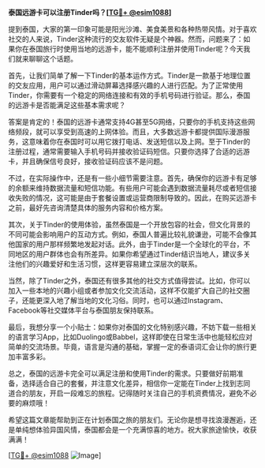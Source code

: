 **泰国远游卡可以注册Tinder吗？[[TG💪+ @esim1088](https://t.me/s/esim1088)]**

提到泰国，大家的第一印象可能是阳光沙滩、美食美景和各种热带风情。对于喜欢社交的人来说，Tinder这种流行的交友软件无疑是个神器。然而，问题来了：如果你在泰国旅行时使用当地的远游卡，能不能顺利注册并使用Tinder呢？今天我们就来聊聊这个话题。

首先，让我们简单了解一下Tinder的基本运作方式。Tinder是一款基于地理位置的交友应用，用户可以通过滑动屏幕选择感兴趣的人进行匹配。为了正常使用Tinder，你需要有一个稳定的网络连接和有效的手机号码进行验证。那么，泰国的远游卡是否能满足这些基本需求呢？

答案是肯定的！泰国的远游卡通常支持4G甚至5G网络，只要你的手机支持这些网络频段，就可以享受到高速的上网体验。而且，大多数远游卡都提供国际漫游服务，这意味着你在泰国时可以用它拨打电话、发送短信以及上网。至于Tinder的注册过程，通常需要输入手机号码并接收验证码短信。只要你选择了合适的远游卡，并且确保信号良好，接收验证码应该不是问题。

不过，在实际操作中，还是有一些小细节需要注意。首先，确保你的远游卡有足够的余额来维持数据流量和短信功能。有些用户可能会遇到数据流量耗尽或者短信接收失败的情况，这可能是由于套餐设置或运营商限制导致的。因此，在购买远游卡之前，最好先咨询清楚具体的服务内容和价格方案。

其次，关于Tinder的使用体验，虽然泰国是一个开放包容的社会，但文化背景的不同可能会影响用户的互动方式。例如，泰国人普遍比较礼貌谦逊，可能不会像其他国家的用户那样频繁地发起对话。此外，由于Tinder是一个全球化的平台，不同地区的用户群体也会有所差异。如果你希望通过Tinder结识当地人，建议多关注他们的兴趣爱好和生活习惯，这样更容易建立深层次的联系。

当然，除了Tinder之外，泰国还有很多其他的社交方式值得尝试。比如，你可以加入一些本地的兴趣小组或者参加文化交流活动，这样不仅能扩大自己的社交圈子，还能更深入地了解当地的文化习俗。同时，也可以通过Instagram、Facebook等社交媒体平台与泰国朋友保持联系。

最后，我想分享一个小贴士：如果你对泰国的文化特别感兴趣，不妨下载一些相关的语言学习App，比如Duolingo或Babbel，这样即使在日常生活中也能轻松应对简单的交流场景。毕竟，语言是沟通的基础，掌握一定的泰语词汇会让你的旅行更加丰富多彩。

总之，泰国的远游卡完全可以满足注册和使用Tinder的需求。只要做好前期准备，选择适合自己的套餐，并注意文化差异，相信你一定能在Tinder上找到志同道合的朋友，开启一段难忘的旅程。记得随时关注自己的手机资费情况，避免不必要的麻烦哦！

希望这篇文章能帮助到正在计划泰国之旅的朋友们。无论你是想寻找浪漫邂逅，还是单纯想体验异国风情，泰国都会是一个充满惊喜的地方。祝大家旅途愉快，收获满满！

[[TG💪+ @esim1088](https://t.me/s/esim1088) ![Image](https://i.postimg.cc/4NQfJmqS/Snipaste-2025-05-13-00-14-12.png)]